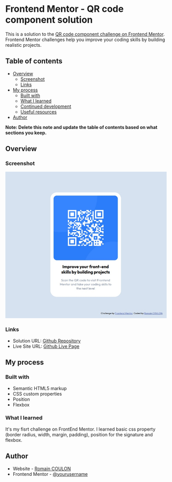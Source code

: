 # Frontend Mentor - QR code component solution

This is a solution to the [QR code component challenge on Frontend Mentor](https://www.frontendmentor.io/challenges/qr-code-component-iux_sIO_H). Frontend Mentor challenges help you improve your coding skills by building realistic projects.

## Table of contents

- [Overview](#overview)
  - [Screenshot](#screenshot)
  - [Links](#links)
- [My process](#my-process)
  - [Built with](#built-with)
  - [What I learned](#what-i-learned)
  - [Continued development](#continued-development)
  - [Useful resources](#useful-resources)
- [Author](#author)

**Note: Delete this note and update the table of contents based on what sections you keep.**

## Overview

### Screenshot

![Qr Code Card](screenshot.jpg)


### Links

- Solution URL: [Github Repository](https://github.com/Rcoulon44/FrontendMentor_QRCode_Challenge.git)
- Live Site URL: [Github Live Page](https://rcoulon44.github.io/FrontendMentor_QRCode_Challenge/)

## My process

### Built with

- Semantic HTML5 markup
- CSS custom properties
- Position
- Flexbox

### What I learned

It's my fisrt challenge on FrontEnd Mentor.
I learned basic css property (border radius, width, margin, padding), position for the signature and flexbox.

## Author

- Website - [Romain COULON](https://www.your-site.com)
- Frontend Mentor - [@yourusername](https://www.frontendmentor.io/profile/yourusername)
